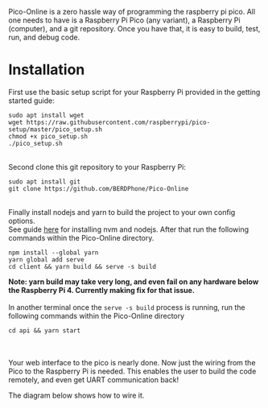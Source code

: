 Pico-Online is a zero hassle way of programming the raspberry pi pico. All one needs to have is a Raspberry Pi Pico (any variant), a Raspberry Pi (computer), and a git repository. Once you have that, it is easy to build, test, run, and debug code.

# Installation
First use the basic setup script for your Raspberry Pi provided in the getting started guide: 
```
sudo apt install wget 
wget https://raw.githubusercontent.com/raspberrypi/pico-setup/master/pico_setup.sh
chmod +x pico_setup.sh
./pico_setup.sh
```
\
Second clone this git repository to your Raspberry Pi: 
```
sudo apt install git
git clone https://github.com/BERDPhone/Pico-Online
```
\
Finally install nodejs and yarn to build the project to your own config options. \
See guide [here](https://github.com/nvm-sh/nvm#installing-and-updating) for installing nvm and nodejs. After that run the following commands within the Pico-Online directory.
```
npm install --global yarn
yarn global add serve
cd client && yarn build && serve -s build
```
**Note: yarn build may take very long, and even fail on any hardware below the Raspberry Pi 4. Currently making fix for that issue.**
\
\
In another terminal once the `serve -s build` process is running, run the following commands within the Pico-Online directory
```
cd api && yarn start
```
\
\
Your web interface to the pico is nearly done. Now just the wiring from the Pico to the Raspberry Pi is needed. This enables the user to build the code remotely, and even get UART communication back!

The diagram below shows how to wire it.
